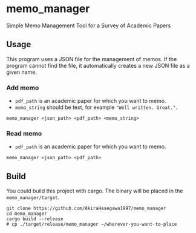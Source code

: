 # memo_manager

Simple Memo Management Tool for a Survey of Academic Papers

## Usage

This program uses a JSON file for the management of memos.
If the program cannot find the file, it automatically creates a new JSON
file as a given name.

### Add memo

- `pdf_path` is an academic paper for which you want to memo.
- `memo_string` should be text, for example `"Well written. Great."`.

```console
memo_manager <json_path> <pdf_path> <memo_string>
```

### Read memo

- `pdf_path` is an academic paper for which you want to memo.

```console
memo_manager <json_path> <pdf_path>
```

## Build

You could build this project with cargo.
The binary will be placed in the `memo_manager/target`.

```console
git clone https://github.com/AkiraHasegawa1997/memo_manager
cd memo_manager
cargo build --release
# cp ./target/release/memo_manager ~/wherever-you-want-to-place
```
